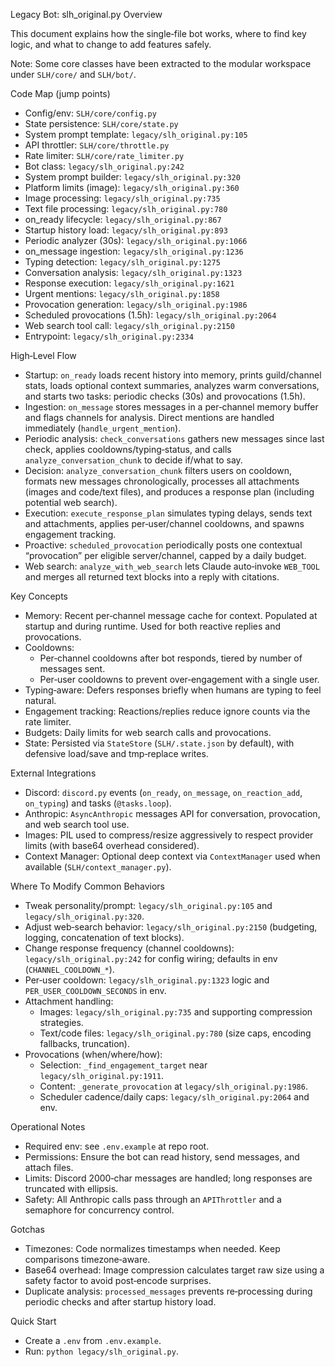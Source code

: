 Legacy Bot: slh_original.py Overview

This document explains how the single‑file bot works, where to find key logic, and what to change to add features safely.

Note: Some core classes have been extracted to the modular workspace under `SLH/core/` and `SLH/bot/`.

Code Map (jump points)

- Config/env: `SLH/core/config.py`
- State persistence: `SLH/core/state.py`
- System prompt template: `legacy/slh_original.py:105`
- API throttler: `SLH/core/throttle.py`
- Rate limiter: `SLH/core/rate_limiter.py`
- Bot class: `legacy/slh_original.py:242`
- System prompt builder: `legacy/slh_original.py:320`
- Platform limits (image): `legacy/slh_original.py:360`
- Image processing: `legacy/slh_original.py:735`
- Text file processing: `legacy/slh_original.py:780`
- on_ready lifecycle: `legacy/slh_original.py:867`
- Startup history load: `legacy/slh_original.py:893`
- Periodic analyzer (30s): `legacy/slh_original.py:1066`
- on_message ingestion: `legacy/slh_original.py:1236`
- Typing detection: `legacy/slh_original.py:1275`
- Conversation analysis: `legacy/slh_original.py:1323`
- Response execution: `legacy/slh_original.py:1621`
- Urgent mentions: `legacy/slh_original.py:1858`
- Provocation generation: `legacy/slh_original.py:1986`
- Scheduled provocations (1.5h): `legacy/slh_original.py:2064`
- Web search tool call: `legacy/slh_original.py:2150`
- Entrypoint: `legacy/slh_original.py:2334`

High‑Level Flow

- Startup: `on_ready` loads recent history into memory, prints guild/channel stats, loads optional context summaries, analyzes warm conversations, and starts two tasks: periodic checks (30s) and provocations (1.5h).
- Ingestion: `on_message` stores messages in a per‑channel memory buffer and flags channels for analysis. Direct mentions are handled immediately (`handle_urgent_mention`).
- Periodic analysis: `check_conversations` gathers new messages since last check, applies cooldowns/typing‑status, and calls `analyze_conversation_chunk` to decide if/what to say.
- Decision: `analyze_conversation_chunk` filters users on cooldown, formats new messages chronologically, processes all attachments (images and code/text files), and produces a response plan (including potential web search).
- Execution: `execute_response_plan` simulates typing delays, sends text and attachments, applies per‑user/channel cooldowns, and spawns engagement tracking.
- Proactive: `scheduled_provocation` periodically posts one contextual “provocation” per eligible server/channel, capped by a daily budget.
- Web search: `analyze_with_web_search` lets Claude auto‑invoke `WEB_TOOL` and merges all returned text blocks into a reply with citations.

Key Concepts

- Memory: Recent per‑channel message cache for context. Populated at startup and during runtime. Used for both reactive replies and provocations.
- Cooldowns: 
  - Per‑channel cooldowns after bot responds, tiered by number of messages sent.
  - Per‑user cooldowns to prevent over‑engagement with a single user.
- Typing‑aware: Defers responses briefly when humans are typing to feel natural.
- Engagement tracking: Reactions/replies reduce ignore counts via the rate limiter.
- Budgets: Daily limits for web search calls and provocations.
- State: Persisted via `StateStore` (`SLH/.state.json` by default), with defensive load/save and tmp‑replace writes.

External Integrations

- Discord: `discord.py` events (`on_ready`, `on_message`, `on_reaction_add`, `on_typing`) and tasks (`@tasks.loop`).
- Anthropic: `AsyncAnthropic` messages API for conversation, provocation, and web search tool use.
- Images: PIL used to compress/resize aggressively to respect provider limits (with base64 overhead considered).
- Context Manager: Optional deep context via `ContextManager` used when available (`SLH/context_manager.py`).

Where To Modify Common Behaviors

- Tweak personality/prompt: `legacy/slh_original.py:105` and `legacy/slh_original.py:320`.
- Adjust web‑search behavior: `legacy/slh_original.py:2150` (budgeting, logging, concatenation of text blocks).
- Change response frequency (channel cooldowns): `legacy/slh_original.py:242` for config wiring; defaults in env (`CHANNEL_COOLDOWN_*`).
- Per‑user cooldown: `legacy/slh_original.py:1323` logic and `PER_USER_COOLDOWN_SECONDS` in env.
- Attachment handling:
  - Images: `legacy/slh_original.py:735` and supporting compression strategies.
  - Text/code files: `legacy/slh_original.py:780` (size caps, encoding fallbacks, truncation).
- Provocations (when/where/how):
  - Selection: `_find_engagement_target` near `legacy/slh_original.py:1911`.
  - Content: `_generate_provocation` at `legacy/slh_original.py:1986`.
  - Scheduler cadence/daily caps: `legacy/slh_original.py:2064` and env.

Operational Notes

- Required env: see `.env.example` at repo root.
- Permissions: Ensure the bot can read history, send messages, and attach files.
- Limits: Discord 2000‑char messages are handled; long responses are truncated with ellipsis.
- Safety: All Anthropic calls pass through an `APIThrottler` and a semaphore for concurrency control.

Gotchas

- Timezones: Code normalizes timestamps when needed. Keep comparisons timezone‑aware.
- Base64 overhead: Image compression calculates target raw size using a safety factor to avoid post‑encode surprises.
- Duplicate analysis: `processed_messages` prevents re‑processing during periodic checks and after startup history load.

Quick Start

- Create a `.env` from `.env.example`.
- Run: `python legacy/slh_original.py`.
